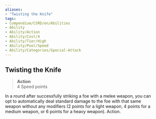 ```yaml
---
aliases:
- "Twisting the Knife"
tags:
- Compendium/CSRD/en/Abilities
- Ability
- Ability/Action
- Ability/Cost/4
- Ability/Tier/High
- Ability/Pool/Speed
- Ability/Categories/Special-Attack
---
```


  
## Twisting the Knife  
>**Action**  
>4 Speed points
  
In a round after successfully striking a foe with a melee weapon, you can opt to automatically deal standard damage to the foe with that same weapon without any modifiers (2 points for a light weapon, 4 points for a medium weapon, or 6 points for a heavy weapon). Action.